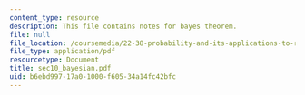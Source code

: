 ```yaml
---
content_type: resource
description: This file contains notes for bayes theorem.
file: null
file_location: /coursemedia/22-38-probability-and-its-applications-to-reliability-quality-control-and-risk-assessment-fall-2005/b6ebd99717a01000f60534a14fc42bfc_sec10_bayesian.pdf
file_type: application/pdf
resourcetype: Document
title: sec10_bayesian.pdf
uid: b6ebd997-17a0-1000-f605-34a14fc42bfc
---
```

